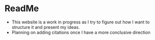 # ReadMe

- This website is a work in progress as I try to figure out how I want to structure it and present my ideas.
- Planning on adding citations once I have a more conclusive direction
